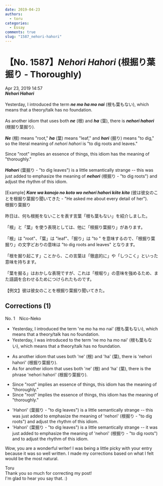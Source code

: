 ```yaml
---
date: 2019-04-23
authors:
  - toru
categories:
  - Essay
comments: true
slug: "1587_nehori-hahori"
---
```


# 【No. 1587】<strong><em>Nehori Hahori</em></strong> (根掘り葉掘り - Thoroughly)
<div class="date">Apr 23, 2019 14:57</div>
<div id="post"><div id="body_show_ori">
<strong><em>Nehori Hahori</em></strong><br/><br/>Yesterday, I introduced the term <strong><em>ne mo ha mo nai</em></strong> (根も葉もない), which means that a theory/talk has no foundation.<br/><br/>As another idiom that uses both <strong><em>ne</em></strong> (根) and <strong><em>ha</em></strong> (葉), there is <strong><em>nehori hahori</em></strong> (根掘り葉掘り).<br/><br/><strong><em>Ne</em></strong> (根) means "root," <strong><em>ha</em></strong> (葉) means "leaf," and <strong><em>hori</em></strong> (掘り) means "to dig," so the literal meaning of <em>nehori hahori</em> is "to dig roots and leaves."<br/><br/>Since "root" implies an essence of things, this idiom has the meaning of "thoroughly."<br/><br/><strong><em>Hahori</em></strong> (葉掘り - "to dig leaves") is a little semantically strange -- this was just added to emphasize the meaning of <strong><em>nehori</em></strong> (根掘り - "to dig roots") and adjust the rhythm of this idiom.<br/><br/>[Example] <strong><em>Kare wa kanojo no koto wo nehori hahori kiite kita</em></strong> (彼は彼女のことを根掘り葉掘り聞いてきた - "He asked me about every detail of her").
</div></div>

<!-- more -->

<div id="post_ja"><div id="body_show_mo">
根掘り葉掘り<br/><br/>昨日は、何も根拠をないことを表す言葉「根も葉もない」を紹介しました。<br/><br/>「根」と「葉」を使う表現としては、他に「根掘り葉掘り」があります。<br/><br/>「根」は "root"、「葉」は "leaf"、「掘り」は "to " を意味するので、「根掘り葉掘り」の文字どおりの意味は "to dig roots and leaves" となります。<br/><br/>「根を掘り起こす」ことから、この言葉は「徹底的に」や「しつこく」といった意味を持ちます。<br/><br/>「葉を掘る」はおかしな表現ですが、これは「根堀り」の意味を強めるため、また語調を合わせるためにつけられたものです。<br/><br/>【例文】彼は彼女のことを根掘り葉掘り聞いてきた。
</div></div>

## Corrections (1)
<div id="block"><div class="first_name"> No. 1　<span class="just_name">Nico-Neko</span></div><div id="block2">
<ul class="correction_field">
<li class="incorrect">Yesterday, I introduced the term 'ne mo ha mo nai' (根も葉もない), which means that a theory/talk has no foundation.</li>
<li class="corrected correct">
Yesterday, I <span class="f_blue">was</span> introduced <span class="f_blue">to </span>the term 'ne mo ha mo nai' (根も葉もない), which means that a theory/talk has no foundation.
</li>
</ul>
<ul class="correction_field">
<li class="incorrect">As another idiom that uses both 'ne' (根) and 'ha' (葉), there is 'nehori hahori' (根掘り葉掘り).</li>
<li class="corrected correct">
As <span class="f_blue">for </span>another idiom that uses both 'ne' (根) and 'ha' (葉), there is <span class="f_blue">the phrase</span> 'nehori hahori' (根掘り葉掘り).
</li>
</ul>
<ul class="correction_field">
<li class="incorrect">Since "root" implies an essence of things, this idiom has the meaning of "thoroughly."</li>
<li class="corrected correct">
Since "root" implies <span class="f_blue">the</span> essence of things, this idiom has the meaning of "thoroughly."
</li>
</ul>
<ul class="correction_field">
<li class="incorrect">'Hahori' (葉掘り - "to dig leaves") is a little semantically strange -- this was just added to emphasize the meaning of 'nehori' (根掘り - "to dig roots") and adjust the rhythm of this idiom.</li>
<li class="corrected correct">
'Hahori' (葉掘り - "to dig leaves") is a little semantically strange -- <span class="f_blue">it </span>was just added to emphasize the meaning of 'nehori' (根掘り - "to dig roots") and <span class="f_blue">to</span> adjust the rhythm of this idiom.
</li>
</ul>
<p class="comment_small">
 Wow, you are a wonderful writer! I was being a little picky with your entry because it was so well written. I made my corrections based on what I felt would be the most natural.
</p>

</div><div class="name"><span class="just_name">Toru</span><br>
Thank you so much for correcting my post!<br/>I'm glad to hear you say that. :)
</div>
</div>
